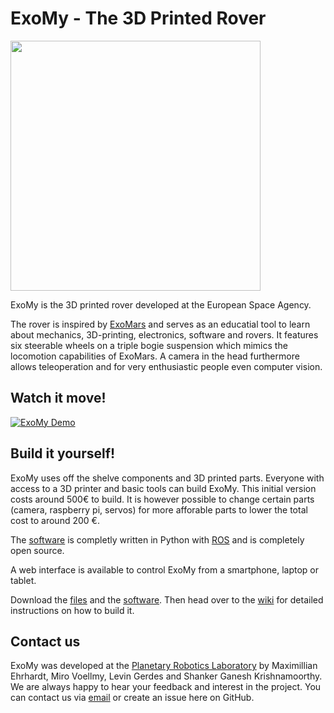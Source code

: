 # ExoMy - The 3D Printed Rover

<img src="https://github.com/esa-prl/ExoMy/wiki/images/beauty_shots/edu_assembly/DSC05713.jpg" width="400">

ExoMy is the 3D printed rover developed at the European Space Agency.

The rover is inspired by [ExoMars](http://www.esa.int/Science_Exploration/Human_and_Robotic_Exploration/Exploration/ExoMars) and serves as an educatial tool to learn about mechanics, 3D-printing, electronics, software and rovers.
It features six steerable wheels on a triple bogie suspension which mimics the locomotion capabilities of ExoMars. A camera in the head furthermore allows teleoperation and for very enthusiastic people even computer vision.

## Watch it move!
[![ExoMy Demo](https://raw.githubusercontent.com/wiki/esa-prl/ExoMy/gifs/rock_climbing.gif)](https://youtu.be/cfDAxUTxCXE)

## Build it yourself!
ExoMy uses off the shelve components and 3D printed parts. Everyone with access to a 3D printer and basic tools can build ExoMy. This initial version costs around 500€ to build. It is however possible to change certain parts (camera, raspberry pi, servos) for more afforable parts to lower the total cost to around 200 €.

The [software](https://github.com/esa-prl/ExoMy_Software) is completly written in Python with [ROS](https://www.ros.org/) and is completely open source.

A web interface is available to control ExoMy from a smartphone, laptop or tablet.

Download the [files](https://github.com/esa-prl/ExoMy) and the [software](https://github.com/esa-prl/ExoMy_Software).
Then head over to the [wiki](https://github.com/esa-prl/ExoMy/wiki) for detailed instructions on how to build it.

## Contact us
ExoMy was developed at the [Planetary Robotics Laboratory](http://www.esa.int/Enabling_Support/Space_Engineering_Technology/Planetary_Robotics_Laboratory) by  Maximillian Ehrhardt, Miro Voellmy, Levin Gerdes and Shanker Ganesh Krishnamoorthy.
We are always happy to hear your feedback and interest in the project. You can contact us via [email](mailto:miro.voellmy@esa.int?subject=[ExoMy]%20Inquiry) or create an issue here on GitHub.
